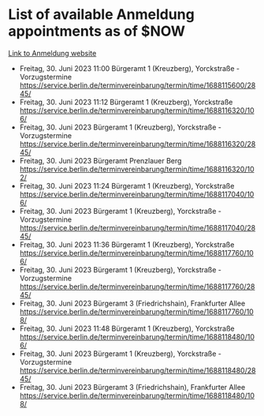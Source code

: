 # List of available Anmeldung appointments as of $NOW
[Link to Anmeldung website](https://service.berlin.de/terminvereinbarung/termin/tag.php?termin=1&anliegen[]=120686&dienstleisterlist=122210,122217,327316,122219,327312,122227,327314,122231,327346,122243,327348,122254,122252,329742,122260,329745,122262,329748,122271,327278,122273,327274,122277,327276,330436,122280,327294,122282,327290,122284,327292,122291,327270,122285,327266,122286,327264,122296,327268,150230,329760,122297,327286,122294,327284,122312,329763,122314,329775,122304,327330,122311,327334,122309,327332,317869,122281,327352,122279,329772,122283,122276,327324,122274,327326,122267,329766,122246,327318,122251,327320,122257,327322,122208,327298,122226,327300&herkunft=http%3A%2F%2Fservice.berlin.de%2Fdienstleistung%2F120686%2F)
- Freitag, 30. Juni 2023 11:00 Bürgeramt 1 (Kreuzberg), Yorckstraße - Vorzugstermine https://service.berlin.de/terminvereinbarung/termin/time/1688115600/2845/
- Freitag, 30. Juni 2023 11:12 Bürgeramt 1 (Kreuzberg), Yorckstraße https://service.berlin.de/terminvereinbarung/termin/time/1688116320/106/
- Freitag, 30. Juni 2023  Bürgeramt 1 (Kreuzberg), Yorckstraße - Vorzugstermine https://service.berlin.de/terminvereinbarung/termin/time/1688116320/2845/
- Freitag, 30. Juni 2023  Bürgeramt Prenzlauer Berg https://service.berlin.de/terminvereinbarung/termin/time/1688116320/102/
- Freitag, 30. Juni 2023 11:24 Bürgeramt 1 (Kreuzberg), Yorckstraße https://service.berlin.de/terminvereinbarung/termin/time/1688117040/106/
- Freitag, 30. Juni 2023  Bürgeramt 1 (Kreuzberg), Yorckstraße - Vorzugstermine https://service.berlin.de/terminvereinbarung/termin/time/1688117040/2845/
- Freitag, 30. Juni 2023 11:36 Bürgeramt 1 (Kreuzberg), Yorckstraße https://service.berlin.de/terminvereinbarung/termin/time/1688117760/106/
- Freitag, 30. Juni 2023  Bürgeramt 1 (Kreuzberg), Yorckstraße - Vorzugstermine https://service.berlin.de/terminvereinbarung/termin/time/1688117760/2845/
- Freitag, 30. Juni 2023  Bürgeramt 3 (Friedrichshain), Frankfurter Allee https://service.berlin.de/terminvereinbarung/termin/time/1688117760/108/
- Freitag, 30. Juni 2023 11:48 Bürgeramt 1 (Kreuzberg), Yorckstraße https://service.berlin.de/terminvereinbarung/termin/time/1688118480/106/
- Freitag, 30. Juni 2023  Bürgeramt 1 (Kreuzberg), Yorckstraße - Vorzugstermine https://service.berlin.de/terminvereinbarung/termin/time/1688118480/2845/
- Freitag, 30. Juni 2023  Bürgeramt 3 (Friedrichshain), Frankfurter Allee https://service.berlin.de/terminvereinbarung/termin/time/1688118480/108/
